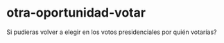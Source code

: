 # otra-oportunidad-votar
Si pudieras volver a elegir en los votos presidenciales por quién votarías?

